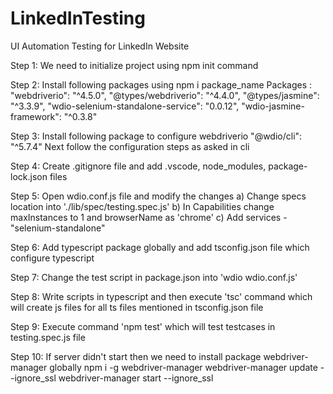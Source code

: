 # LinkedInTesting
UI Automation Testing for LinkedIn Website 


Step 1:
We need to initialize project using npm init command

Step 2:
Install following packages using npm i package_name
Packages :
 "webdriverio": "^4.5.0",
 "@types/webdriverio": "^4.4.0",
 "@types/jasmine": "^3.3.9",
 "wdio-selenium-standalone-service": "0.0.12",
 "wdio-jasmine-framework": "^0.3.8"

Step 3:
Install following package to configure webdriverio
 "@wdio/cli": "^5.7.4"
Next follow the configuration steps as asked in cli

Step 4:
Create .gitignore file and add .vscode, node_modules, package-lock.json files

Step 5:
Open wdio.conf.js file and modify the changes
a) Change specs location into './lib/spec/testing.spec.js'
b) In Capabilities change maxInstances to 1 and browserName as 'chrome'
c) Add services - "selenium-standalone" 

Step 6:
Add typescript package globally and add tsconfig.json file which configure typescript

Step 7:
Change the test script in package.json into 'wdio wdio.conf.js'

Step 8:
Write scripts in typescript and then execute 'tsc' command which will create js files for all ts files mentioned in tsconfig.json file

Step 9:
Execute command 'npm test' which will test testcases in testing.spec.js file

Step 10:
If server didn't start then we need to install package webdriver-manager globally
npm i -g webdriver-manager
webdriver-manager update --ignore_ssl
webdriver-manager start --ignore_ssl